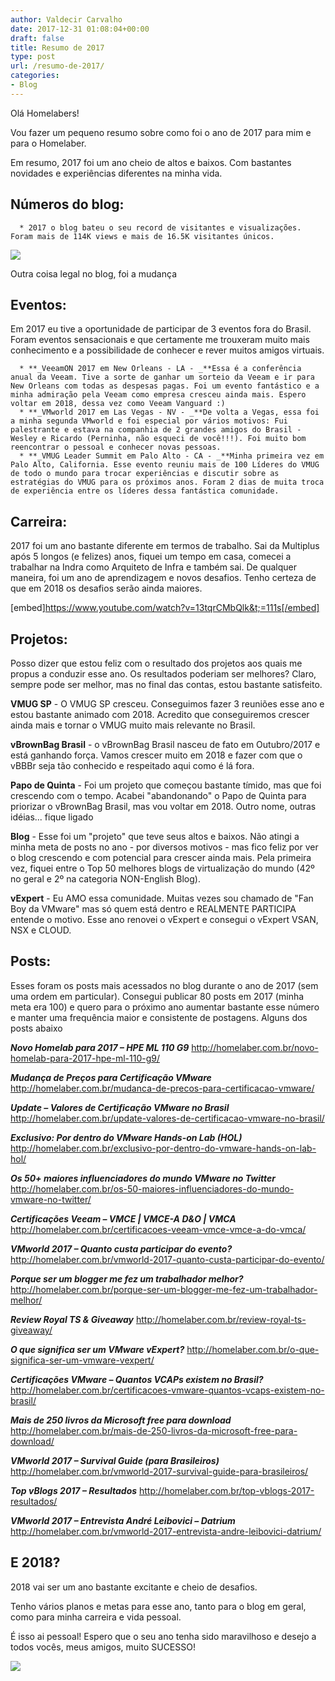 ```yaml
---
author: Valdecir Carvalho
date: 2017-12-31 01:08:04+00:00
draft: false
title: Resumo de 2017
type: post
url: /resumo-de-2017/
categories:
- Blog
---
```


Olá Homelabers!

Vou fazer um pequeno resumo sobre como foi o ano de 2017 para mim e para o Homelaber.

Em resumo, 2017 foi um ano cheio de altos e baixos. Com bastantes novidades e experiências diferentes na minha vida.



## Números do blog:






      * 2017 o blog bateu o seu record de visitantes e visualizações. Foram mais de 114K views e mais de 16.5K visitantes únicos.


![](/imagens/2017/12/estatisticas-site-2017.jpg)


Outra coisa legal no blog, foi a mudança



## Eventos:



Em 2017 eu tive a oportunidade de participar de 3 eventos fora do Brasil. Foram eventos sensacionais e que certamente me trouxeram muito mais conhecimento e a possibilidade de conhecer e rever muitos amigos virtuais.




      * **_VeeamON 2017 em New Orleans - LA - _**Essa é a conferência anual da Veeam. Tive a sorte de ganhar um sorteio da Veeam e ir para New Orleans com todas as despesas pagas. Foi um evento fantástico e a minha admiração pela Veeam como empresa cresceu ainda mais. Espero voltar em 2018, dessa vez como Veeam Vanguard :)
      * **_VMworld 2017 em Las Vegas - NV - _**De volta a Vegas, essa foi a minha segunda VMworld e foi especial por vários motivos: Fui palestrante e estava na companhia de 2 grandes amigos do Brasil - Wesley e Ricardo (Perninha, não esqueci de você!!!). Foi muito bom reencontrar o pessoal e conhecer novas pessoas.
      * **_VMUG Leader Summit em Palo Alto - CA - _**Minha primeira vez em Palo Alto, California. Esse evento reuniu mais de 100 Líderes do VMUG de todo o mundo para trocar experiências e discutir sobre as estratégias do VMUG para os próximos anos. Foram 2 dias de muita troca de experiência entre os líderes dessa fantástica comunidade.




## Carreira:



2017 foi um ano bastante diferente em termos de trabalho. Sai da Multiplus após 5 longos (e felizes) anos, fiquei um tempo em casa, comecei a trabalhar na Indra como Arquiteto de Infra e também sai. De qualquer maneira, foi um ano de aprendizagem e novos desafios. Tenho certeza de que em 2018 os desafios serão ainda maiores.

[embed]https://www.youtube.com/watch?v=13tqrCMbQlk&t;=111s[/embed]



## Projetos:



Posso dizer que estou feliz com o resultado dos projetos aos quais me propus a conduzir esse ano. Os resultados poderiam ser melhores? Claro, sempre pode ser melhor, mas no final das contas, estou bastante satisfeito.

**VMUG SP** - O VMUG SP cresceu. Conseguimos fazer 3 reuniões esse ano e estou bastante animado com 2018. Acredito que conseguiremos crescer ainda mais e tornar o VMUG muito mais relevante no Brasil.

**vBrownBag Brasil** - o vBrownBag Brasil nasceu de fato em Outubro/2017 e está ganhando força. Vamos crescer muito em 2018 e fazer com que o vBBBr seja tão conhecido e respeitado aqui como é lá fora.

**Papo de Quinta** - Foi um projeto que começou bastante tímido, mas que foi crescendo com o tempo. Acabei "abandonando" o Papo de Quinta para priorizar o vBrownBag Brasil, mas vou voltar em 2018. Outro nome, outras idéias... fique ligado

**Blog** - Esse foi um "projeto" que teve seus altos e baixos. Não atingi a minha meta de posts no ano - por diversos motivos - mas fico feliz por ver o blog crescendo e com potencial para crescer ainda mais. Pela primeira vez, fiquei entre o Top 50 melhores blogs de virtualização do mundo (42º no geral e 2º na categoria NON-English Blog).

**vExpert** - Eu AMO essa comunidade. Muitas vezes sou chamado de "Fan Boy da VMware" mas só quem está dentro e REALMENTE PARTICIPA entende o motivo. Esse ano renovei o vExpert e consegui o vExpert VSAN, NSX e CLOUD.



## Posts:



Esses foram os posts mais acessados no blog durante o ano de 2017 (sem uma ordem em particular). Consegui publicar 80 posts em 2017 (minha meta era 100) e quero para o próximo ano aumentar bastante esse número e manter uma frequência maior e consistente de postagens. Alguns dos posts abaixo

_**Novo Homelab para 2017 – HPE ML 110 G9**_
http://homelaber.com.br/novo-homelab-para-2017-hpe-ml-110-g9/

_**Mudança de Preços para Certificação VMware**_
http://homelaber.com.br/mudanca-de-precos-para-certificacao-vmware/

_**Update – Valores de Certificação VMware no Brasil**_
http://homelaber.com.br/update-valores-de-certificacao-vmware-no-brasil/

**_Exclusivo: Por dentro do VMware Hands-on Lab (HOL)_**
http://homelaber.com.br/exclusivo-por-dentro-do-vmware-hands-on-lab-hol/

_**Os 50+ maiores influenciadores do mundo VMware no Twitter**_
http://homelaber.com.br/os-50-maiores-influenciadores-do-mundo-vmware-no-twitter/

_**Certificações Veeam – VMCE | VMCE-A D&O | VMCA**_
http://homelaber.com.br/certificacoes-veeam-vmce-vmce-a-do-vmca/

_**VMworld 2017 – Quanto custa participar do evento?**_
http://homelaber.com.br/vmworld-2017-quanto-custa-participar-do-evento/

_**Porque ser um blogger me fez um trabalhador melhor?**_
http://homelaber.com.br/porque-ser-um-blogger-me-fez-um-trabalhador-melhor/

_**Review Royal TS & Giveaway**_
http://homelaber.com.br/review-royal-ts-giveaway/

_**O que significa ser um VMware vExpert?**_
http://homelaber.com.br/o-que-significa-ser-um-vmware-vexpert/

_**Certificações VMware – Quantos VCAPs existem no Brasil?**_
http://homelaber.com.br/certificacoes-vmware-quantos-vcaps-existem-no-brasil/

_**Mais de 250 livros da Microsoft free para download**_
http://homelaber.com.br/mais-de-250-livros-da-microsoft-free-para-download/

_**VMworld 2017 – Survival Guide (para Brasileiros)**_
http://homelaber.com.br/vmworld-2017-survival-guide-para-brasileiros/

_**Top vBlogs 2017 – Resultados**_
http://homelaber.com.br/top-vblogs-2017-resultados/

_**VMworld 2017 – Entrevista André Leibovici – Datrium**_
http://homelaber.com.br/vmworld-2017-entrevista-andre-leibovici-datrium/



## E 2018?



2018 vai ser um ano bastante excitante e cheio de desafios.

Tenho vários planos e metas para esse ano, tanto para o blog em geral, como para minha carreira e vida pessoal.

É isso ai pessoal! Espero que o seu ano tenha sido maravilhoso e desejo a todos vocês, meus amigos, muito SUCESSO!

![](/imagens/2017/12/SUCESSO.jpg)

